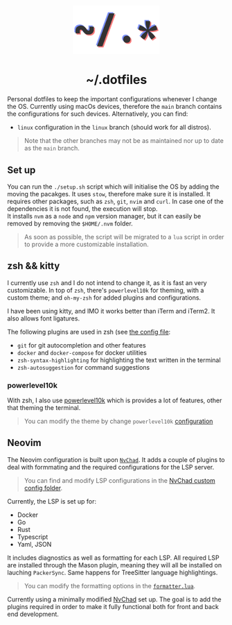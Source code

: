 <p align="center">
  <img width="200" src="assets/Logo.png" alt="Logo">
</p>

<h1 align="center">~/.dotfiles</h1>

Personal dotfiles to keep the important configurations whenever I change the
OS. Currently using macOs devices, therefore the `main` branch contains the
configurations for such devices. Alternatively, you can find:

- `linux` configuration in the `linux` branch (should work for all distros).

> Note that the other branches may not be as maintained nor up to date as the
> `main` branch.

## Set up

You can run the `./setup.sh` script which will initialise the OS by adding the
moving the pacakges. It uses `stow`, therefore make sure it is installed. It
requires other packages, such as `zsh`, `git`, `nvim` and `curl`. In case one of
the dependencies it is not found, the execution will stop.  
It installs `nvm` as a `node` and `npm` version manager, but it can easily be
removed by removing the `$HOME/.nvm` folder.

> As soon as possible, the script will be migrated to a `lua` script in order to
provide a more customizable installation.

## zsh && kitty

I currently use `zsh` and I do not intend to change it, as it is fast an very
customizable. In top of `zsh`, there's `powerlevel10k` for theming, with a
custom theme; and `oh-my-zsh` for added plugins and configurations.

I have been using kitty, and IMO it works better than iTerm and iTerm2. It also
allows font ligatures.

The following plugins are used in zsh (see [the config
file](./zsh/.config/zsh/.zshrc):

- `git` for git autocompletion and other features 
- `docker` and `docker-compose` for docker utilities
- `zsh-syntax-highlighting` for highlighting the text written in the terminal
- `zsh-autosuggestion` for command suggestions

### powerlevel10k

With zsh, I also use [powerlevel10k](https://github.com/romkatv/powerlevel10k)
which is provides a lot of features, other that theming the terminal.

> You can modify the theme by change `powerlevel10k`
[configuration](./powerlevel10k/.config/zsh/.p10k.zsh)

## Neovim

The Neovim configuration is built upon
[`NvChad`](https://github.com/NvChad/NvChad). It adds a couple of plugins to
deal with formmating and the required configurations for the LSP server.

> You can find and modify LSP configurations in the 
> [NvChad custom config folder](./nvim/.config/nvim/lua/custom/plugins).

Currently, the LSP is set up for:

- Docker
- Go
- Rust
- Typescript
- Yaml, JSON

It includes diagnostics as well as formatting for each LSP. All required LSP are
installed through the Mason plugin, meaning they will all be installed on
lauching `PackerSync`. Same happens for TreeSitter language highlightings.

> You can modify the formatting options in the 
> [`formatter.lua`](./nvim/.config/nvim/lua/custom/plugins/user/formatter.lua).

Currently using a minimally modified [NvChad](https://github.com/NvChad/NvChad)
set up. The goal is to add the plugins required in order to make it fully
functional both for front and back end development.
